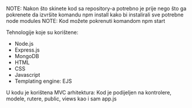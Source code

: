 NOTE: Nakon što skinete kod sa repository-a potrebno je prije nego što ga pokrenete da izvršite komandu npm install kako bi instalirali sve potrebne node modules
NOTE: Kod možete pokrenuti komandom npm start

Tehnologije koje su korištene: 
  - Node.js
  - Express.js
  - MongoDB
  - HTML
  - CSS
  - Javascript
  - Templating engine: EJS

U kodu je korištena MVC arhitektura:
Kod je podijeljen na kontrolere, modele, rutere, public, views kao i sam app.js
